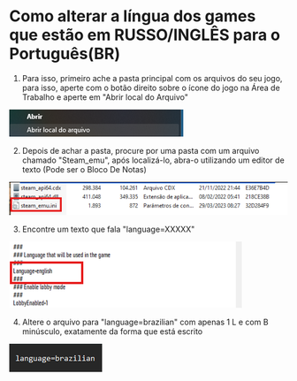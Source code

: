 # Como alterar a língua dos games que estão em RUSSO/INGLÊS para o Português(BR)

1. Para isso, primeiro ache a pasta principal com os arquivos do seu jogo, para isso, aperte com o botão direito sobre o ícone do jogo na Área de Trabalho e aperte em "Abrir local do Arquivo"

![LocaldoArquivo](assets/12-1.png)

2.  Depois de achar a pasta, procure por uma pasta com um arquivo chamado "Steam_emu", após localizá-lo, abra-o utilizando um editor de texto (Pode ser o Bloco De Notas)

![Steam_emu](assets/12-2.png)

3.  Encontre um texto que fala "language=XXXXX"

![Language=XXXXX](assets/12-3.png)

4.  Altere o arquivo para "language=brazilian" com apenas 1 L e com B minúsculo, exatamente da forma que está escrito

![alterarlanguage](assets/12-4.png)